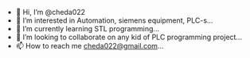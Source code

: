 - 👋 Hi, I’m @cheda022
- 👀 I’m interested in Automation, siemens equipment, PLC-s...
- 🌱 I’m currently learning STL programming...
- 💞️ I’m looking to collaborate on any kid of PLC programming project...
- 📫 How to reach me cheda022@gmail.com...

<!---
cheda022/cheda022 is a ✨ special ✨ repository because its `README.md` (this file) appears on your GitHub profile.
You can click the Preview link to take a look at your changes.
--->
